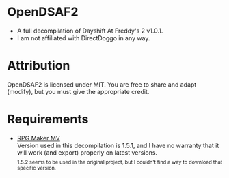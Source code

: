 # OpenDSAF2
- A full decompilation of Dayshift At Freddy's 2 v1.0.1.
- I am not affiliated with DirectDoggo in any way.

# Attribution
OpenDSAF2 is licensed under MIT. You are free to share and adapt (modify), but you must give the appropriate credit.

# Requirements
- [RPG Maker MV](https://www.rpgmakerweb.com/products/rpg-maker-mv)<br>
Version used in this decompilation is 1.5.1, and I have no warranty that it will work (and export) properly on latest versions.<br>
<sub>1.5.2 seems to be used in the original project, but I couldn't find a way to download that specific version.</sub>
